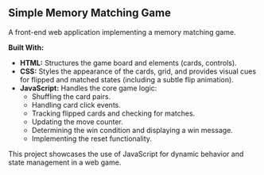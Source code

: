 
## Simple Memory Matching Game

A front-end web application implementing a memory matching game.

**Built With:**

* **HTML:** Structures the game board and elements (cards, controls).
* **CSS:** Styles the appearance of the cards, grid, and provides visual cues for flipped and matched states (including a subtle flip animation).
* **JavaScript:** Handles the core game logic:
    * Shuffling the card pairs.
    * Handling card click events.
    * Tracking flipped cards and checking for matches.
    * Updating the move counter.
    * Determining the win condition and displaying a win message.
    * Implementing the reset functionality.

This project showcases the use of JavaScript for dynamic behavior and state management in a web game.
